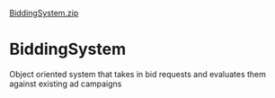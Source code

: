 [BiddingSystem.zip](https://github.com/Muhaimeen92/BiddingSystem/files/7117224/BiddingSystem.zip)
# BiddingSystem
Object oriented system that takes in bid requests and evaluates them against existing ad campaigns
